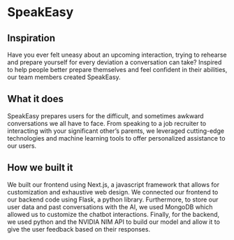 # SpeakEasy

## Inspiration
Have you ever felt uneasy about an upcoming interaction, trying to rehearse and prepare yourself for every deviation a conversation can take? Inspired to help people better prepare themselves and feel confident in their abilities, our team members created SpeakEasy.   

## What it does
SpeakEasy prepares users for the difficult, and sometimes awkward conversations we all have to face. From speaking to a job recruiter to interacting with your significant other’s parents, we leveraged cutting-edge technologies and machine learning tools to offer personalized assistance to our users. 

## How we built it
We built our frontend using Next.js, a javascript framework that allows for customization and exhaustive web design. We connected our frontend to our backend code using Flask, a python library. Furthermore, to store our user data and past conversations with the AI, we used MongoDB which allowed us to customize the chatbot interactions. Finally, for the backend, we used python and the NVIDIA NIM API to build our model and allow it to give the user feedback based on their responses. 

